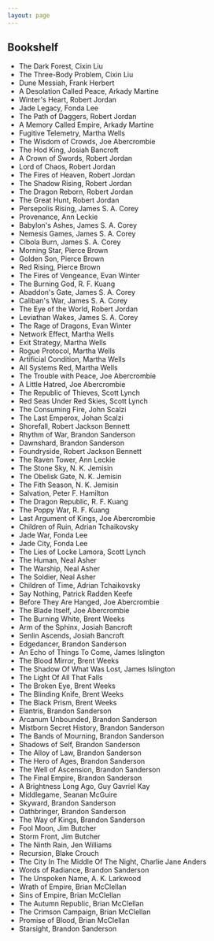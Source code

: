 ```yaml
---
layout: page
---
```

## Bookshelf

- The Dark Forest, Cixin Liu
- The Three-Body Problem, Cixin Liu
- Dune Messiah, Frank Herbert
- A Desolation Called Peace, Arkady Martine
- Winter's Heart, Robert Jordan
- Jade Legacy, Fonda Lee
- The Path of Daggers, Robert Jordan
- A Memory Called Empire, Arkady Martine
- Fugitive Telemetry, Martha Wells
- The Wisdom of Crowds, Joe Abercrombie
- The Hod King, Josiah Bancroft
- A Crown of Swords, Robert Jordan
- Lord of Chaos, Robert Jordan
- The Fires of Heaven, Robert Jordan
- The Shadow Rising, Robert Jordan
- The Dragon Reborn, Robert Jordan
- The Great Hunt, Robert Jordan
- Persepolis Rising, James S. A. Corey
- Provenance, Ann Leckie
- Babylon's Ashes, James S. A. Corey
- Nemesis Games, James S. A. Corey
- Cibola Burn, James S. A. Corey
- Morning Star, Pierce Brown
- Golden Son, Pierce Brown
- Red Rising, Pierce Brown
- The Fires of Vengeance, Evan Winter
- The Burning God, R. F. Kuang
- Abaddon's Gate, James S. A. Corey
- Caliban's War, James S. A. Corey
- The Eye of the World, Robert Jordan
- Leviathan Wakes, James S. A. Corey
- The Rage of Dragons, Evan Winter
- Network Effect, Martha Wells
- Exit Strategy, Martha Wells
- Rogue Protocol, Martha Wells
- Artificial Condition, Martha Wells
- All Systems Red, Martha Wells
- The Trouble with Peace, Joe Abercrombie
- A Little Hatred, Joe Abercrombie
- The Republic of Thieves, Scott Lynch
- Red Seas Under Red Skies, Scott Lynch
- The Consuming Fire, John Scalzi
- The Last Emperox, Johan Scalzi
- Shorefall, Robert Jackson Bennett
- Rhythm of War, Brandon Sanderson
- Dawnshard, Brandon Sanderson
- Foundryside, Robert Jackson Bennett
- The Raven Tower, Ann Leckie
- The Stone Sky, N. K. Jemisin
- The Obelisk Gate, N. K. Jemisin
- The Fith Season, N. K. Jemisin
- Salvation, Peter F. Hamilton
- The Dragon Republic, R. F. Kuang
- The Poppy War, R. F. Kuang
- Last Argument of Kings, Joe Abercrombie
- Children of Ruin, Adrian Tchaikovsky
- Jade War, Fonda Lee
- Jade City, Fonda Lee
- The Lies of Locke Lamora, Scott Lynch
- The Human, Neal Asher
- The Warship, Neal Asher
- The Soldier, Neal Asher
- Children of Time, Adrian Tchaikovsky
- Say Nothing, Patrick Radden Keefe
- Before They Are Hanged, Joe Abercrombie
- The Blade Itself, Joe Abercrombie 
- The Burning White, Brent Weeks
- Arm of the Sphinx, Josiah Bancroft
- Senlin Ascends, Josiah Bancroft
- Edgedancer, Brandon Sanderson
- An Echo of Things To Come, James Islington
- The Blood Mirror, Brent Weeks
- The Shadow Of What Was Lost, James Islington
- The Light Of All That Falls
- The Broken Eye, Brent Weeks
- The Blinding Knife, Brent Weeks
- The Black Prism, Brent Weeks
- Elantris, Brandon Sanderson
- Arcanum Unbounded, Brandon Sanderson
- Mistborn Secret History, Brandon Sanderson
- The Bands of Mourning, Brandon Sanderson
- Shadows of Self, Brandon Sanderson
- The Alloy of Law, Brandon Sanderson
- The Hero of Ages, Brandon Sanderson
- The Well of Ascension, Brandon Sanderson
- The Final Empire, Brandon Sanderson
- A Brightness Long Ago, Guy Gavriel Kay
- Middlegame, Seanan McGuire
- Skyward, Brandon Sanderson
- Oathbringer, Brandon Sanderson
- The Way of Kings, Brandon Sanderson
- Fool Moon, Jim Butcher
- Storm Front, Jim Butcher
- The Ninth Rain, Jen Williams
- Recursion, Blake Crouch
- The City In The Middle Of The Night, Charlie Jane Anders
- Words of Radiance, Brandon Sanderson
- The Unspoken Name, A. K. Larkwood
- Wrath of Empire, Brian McClellan
- Sins of Empire, Brian McClellan
- The Autumn Republic, Brian McClellan
- The Crimson Campaign, Brian McClellan
- Promise of Blood, Brian McClellan
- Starsight, Brandon Sanderson
